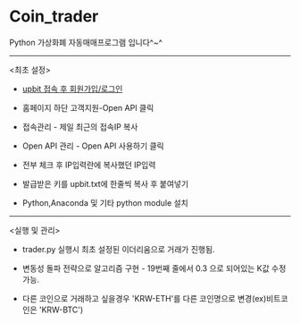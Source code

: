 # Coin_trader
Python 가상화폐 자동매매프로그램 입니다^~^

-----------------------------------------------------
<최초 설정>

- [upbit 접속 후 회원가입/로그인](https://upbit.com)

- 홈페이지 하단 고객지원-Open API 클릭

- 접속관리 - 제일 최근의 접속IP 복사

- Open API 관리 - Open API 사용하기 클릭

- 전부 체크 후 IP입력란에 복사했던 IP입력

- 발급받은 키를 upbit.txt에 한줄씩 복사 후 붙여넣기

- Python,Anaconda 및 기타 python module 설치

-----------------------------------------------------

<실행 및 관리>

- trader.py 실행시 최초 설정된 이더리움으로 거래가 진행됨.

- 변동성 돌파 전략으로 알고리즘 구현 - 19번째 줄에서 0.3 으로 되어있는 K값 수정가능.

- 다른 코인으로 거래하고 싶을경우 'KRW-ETH'를 다른 코인명으로 변경(ex)비트코인은 'KRW-BTC')
